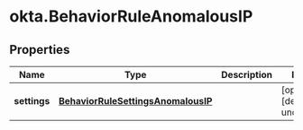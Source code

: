 # okta.BehaviorRuleAnomalousIP

## Properties

Name | Type | Description | Notes
------------ | ------------- | ------------- | -------------
**settings** | [**BehaviorRuleSettingsAnomalousIP**](BehaviorRuleSettingsAnomalousIP.md) |  | [optional] [default to undefined]

